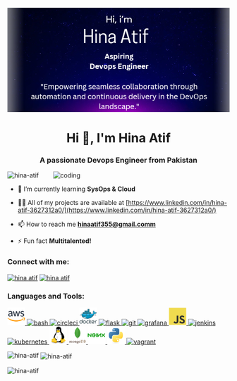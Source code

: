 ![logo](https://github.com/Hina-Atif/Hina-Atif/blob/main/image.png) 
<h1 align="center">Hi 👋, I'm Hina Atif</h1>
<h3 align="center">A passionate Devops Engineer from Pakistan</h3>

<img align="right" alt="coding" width="400" src="https://66.media.tumblr.com/b28d0cde95865b595b9291a9079908ab/tumblr_inline_ppn2q4Xn8x1v5srb7_500.gif">

<p align="left"> <img src="https://komarev.com/ghpvc/?username=hina-atif&label=Profile%20views&color=0e75b6&style=flat" alt="hina-atif" /> </p>

- 🌱 I’m currently learning **SysOps & Cloud**

- 👨‍💻 All of my projects are available at [https://www.linkedin.com/in/hina-atif-3627312a0/](https://www.linkedin.com/in/hina-atif-3627312a0/)

- 📫 How to reach me **hinaatif355@gmail.comm**

- ⚡ Fun fact **Multitalented!**

<h3 align="left">Connect with me:</h3>
<p align="left">
<a href="https://linkedin.com/in/hina atif" target="blank"><img align="center" src="https://raw.githubusercontent.com/rahuldkjain/github-profile-readme-generator/master/src/images/icons/Social/linked-in-alt.svg" alt="hina atif" height="30" width="40" /></a>
<a href="https://fb.com/hina atif" target="blank"><img align="center" src="https://raw.githubusercontent.com/rahuldkjain/github-profile-readme-generator/master/src/images/icons/Social/facebook.svg" alt="hina atif" height="30" width="40" /></a>
</p>

<h3 align="left">Languages and Tools:</h3>
<p align="left"> <a href="https://aws.amazon.com" target="_blank" rel="noreferrer"> <img src="https://raw.githubusercontent.com/devicons/devicon/master/icons/amazonwebservices/amazonwebservices-original-wordmark.svg" alt="aws" width="40" height="40"/> </a> <a href="https://www.gnu.org/software/bash/" target="_blank" rel="noreferrer"> <img src="https://www.vectorlogo.zone/logos/gnu_bash/gnu_bash-icon.svg" alt="bash" width="40" height="40"/> </a> <a href="https://circleci.com" target="_blank" rel="noreferrer"> <img src="https://www.vectorlogo.zone/logos/circleci/circleci-icon.svg" alt="circleci" width="40" height="40"/> </a> <a href="https://www.docker.com/" target="_blank" rel="noreferrer"> <img src="https://raw.githubusercontent.com/devicons/devicon/master/icons/docker/docker-original-wordmark.svg" alt="docker" width="40" height="40"/> </a> <a href="https://flask.palletsprojects.com/" target="_blank" rel="noreferrer"> <img src="https://www.vectorlogo.zone/logos/pocoo_flask/pocoo_flask-icon.svg" alt="flask" width="40" height="40"/> </a> <a href="https://git-scm.com/" target="_blank" rel="noreferrer"> <img src="https://www.vectorlogo.zone/logos/git-scm/git-scm-icon.svg" alt="git" width="40" height="40"/> </a> <a href="https://grafana.com" target="_blank" rel="noreferrer"> <img src="https://www.vectorlogo.zone/logos/grafana/grafana-icon.svg" alt="grafana" width="40" height="40"/> </a> <a href="https://developer.mozilla.org/en-US/docs/Web/JavaScript" target="_blank" rel="noreferrer"> <img src="https://raw.githubusercontent.com/devicons/devicon/master/icons/javascript/javascript-original.svg" alt="javascript" width="40" height="40"/> </a> <a href="https://www.jenkins.io" target="_blank" rel="noreferrer"> <img src="https://www.vectorlogo.zone/logos/jenkins/jenkins-icon.svg" alt="jenkins" width="40" height="40"/> </a> <a href="https://kubernetes.io" target="_blank" rel="noreferrer"> <img src="https://www.vectorlogo.zone/logos/kubernetes/kubernetes-icon.svg" alt="kubernetes" width="40" height="40"/> </a> <a href="https://www.linux.org/" target="_blank" rel="noreferrer"> <img src="https://raw.githubusercontent.com/devicons/devicon/master/icons/linux/linux-original.svg" alt="linux" width="40" height="40"/> </a> <a href="https://www.mongodb.com/" target="_blank" rel="noreferrer"> <img src="https://raw.githubusercontent.com/devicons/devicon/master/icons/mongodb/mongodb-original-wordmark.svg" alt="mongodb" width="40" height="40"/> </a> <a href="https://www.nginx.com" target="_blank" rel="noreferrer"> <img src="https://raw.githubusercontent.com/devicons/devicon/master/icons/nginx/nginx-original.svg" alt="nginx" width="40" height="40"/> </a> <a href="https://www.python.org" target="_blank" rel="noreferrer"> <img src="https://raw.githubusercontent.com/devicons/devicon/master/icons/python/python-original.svg" alt="python" width="40" height="40"/> </a> <a href="https://www.vagrantup.com/" target="_blank" rel="noreferrer"> <img src="https://www.vectorlogo.zone/logos/vagrantup/vagrantup-icon.svg" alt="vagrant" width="40" height="40"/> </a> </p>

<p><img align="left" src="https://github-readme-stats.vercel.app/api/top-langs?username=hina-atif&show_icons=true&locale=en&layout=compact" alt="hina-atif" /></p>

<p>&nbsp;<img align="center" src="https://github-readme-stats.vercel.app/api?username=hina-atif&show_icons=true&locale=en" alt="hina-atif" /></p>

<p><img align="center" src="https://github-readme-streak-stats.herokuapp.com/?user=hina-atif&" alt="hina-atif" /></p>

